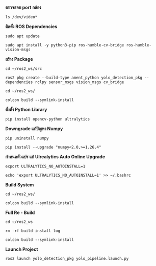 **ตรวจสอบ port กล้อง**
```
ls /dev/video*
```

**ติดตั้ง ROS Dependencies**
```
sudo apt update
```
```
sudo apt install -y python3-pip ros-humble-cv-bridge ros-humble-vision-msgs
```

**สร้าง Package**
```
cd ~/ros2_ws/src
```
```
ros2 pkg create --build-type ament_python yolo_detection_pkg --dependencies rclpy sensor_msgs vision_msgs cv_bridge
```
```
cd ~/ros2_ws/
```
```
colcon build --symlink-install
```

**ตั้งตั้ง Python Library**
```
pip install opencv-python ultralytics
```

**Downgrade แก้ปัญหา Numpy**
```
pip uninstall numpy
```
```
pip install --upgrade "numpy<2.0,>=1.26.4"
```

**กำหนดตัวแปร แก้ Ulrealytics Auto Online Upgrade**
```
export ULTRALYTICS_NO_AUTOINSTALL=1
```
```
echo 'export ULTRALYTICS_NO_AUTOINSTALL=1' >> ~/.bashrc
```

**Build System**
```
cd ~/ros2_ws/
```
```
colcon build --symlink-install
```

**Full Re - Build**
```
cd ~/ros2_ws
```
```
rm -rf build install log
```
```
colcon build --symlink-install
```

**Launch Project**
```
ros2 launch yolo_detection_pkg yolo_pipeline.launch.py
```


